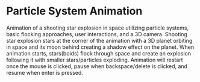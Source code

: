 # Particle System Animation
Animation of a shooting star explosion in space utilizing particle systems, basic flocking approaches, user interactions, and a 3D camera. Shooting star explosion stars at the corner of the animation with a 3D planet orbiting in space and its moon behind creating a shadow effect on the planet. When animation starts, stars(boids) flock through space and create an explosion following it with smaller stars/particles exploding. Animation will restart once the mouse is clicked, pause when backspace/delete is clicked, and resume when enter is pressed. 
